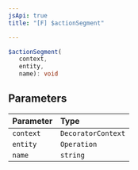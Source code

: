 ```yaml
---
jsApi: true
title: "[F] $actionSegment"

---
```

```ts
$actionSegment(
   context, 
   entity, 
   name): void
```

## Parameters

| Parameter | Type |
| :------ | :------ |
| `context` | `DecoratorContext` |
| `entity` | `Operation` |
| `name` | `string` |
